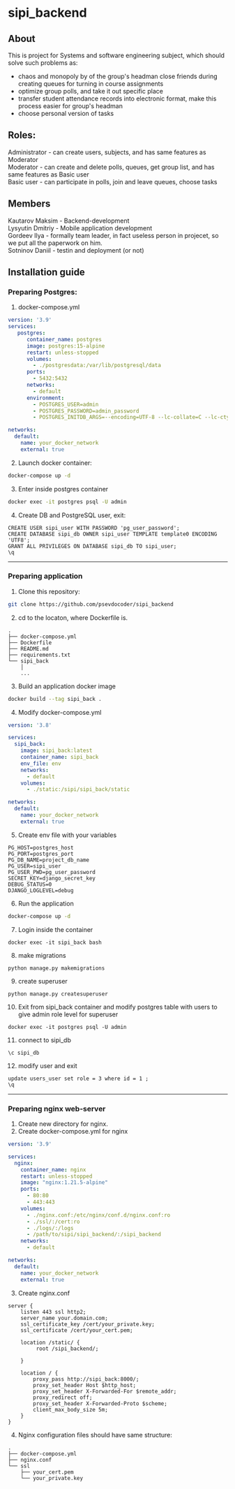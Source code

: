 # sipi_backend

## About
This is project for Systems and software engineering subject, which should solve such problems as:
- chaos and monopoly by of the group's headman close friends during creating queues for turning in course assignments
- optimize group polls, and take it out specific place
- transfer student attendance records into electronic format, make this process easier for group's headman
- choose personal version of tasks

## Roles:
Administrator - can create users, subjects, and has same features as Moderator \
Moderator - can create and delete polls, queues, get group list, and has same features as Basic user \
Basic user - can participate in polls, join and leave queues, choose tasks

## Members
Kautarov Maksim - Backend-development \
Lysyutin Dmitriy - Mobile application development \
Gordeev Ilya - formally team leader, in fact useless person in projecet, so we put all the paperwork on him.\
Sotninov Daniil - testin and deployment (or not)

## Installation guide
### Preparing Postgres:
1. docker-compose.yml
```yml
version: '3.9'
services:
   postgres:
      container_name: postgres
      image: postgres:15-alpine
      restart: unless-stopped
      volumes:
        - ./postgresdata:/var/lib/postgresql/data
      ports:
        - 5432:5432
      networks:
        - default
      environment:
        - POSTGRES_USER=admin
        - POSTGRES_PASSWORD=admin_password
        - POSTGRES_INITDB_ARGS=--encoding=UTF-8 --lc-collate=C --lc-ctype=C

networks:
  default:
    name: your_docker_network
    external: true
```
2. Launch docker container:
```bash
docker-compose up -d
```
3. Enter inside postgres container
```bash
docker exec -it postgres psql -U admin
```
4. Create DB and PostgreSQL user, exit:
```postgresql
CREATE USER sipi_user WITH PASSWORD 'pg_user_password';
CREATE DATABASE sipi_db OWNER sipi_user TEMPLATE template0 ENCODING 'UTF8';
GRANT ALL PRIVILEGES ON DATABASE sipi_db TO sipi_user;
\q
```
---
### Preparing application
1. Clone this repository:
```bash
git clone https://github.com/psevdocoder/sipi_backend
```

2. cd to the locaton, where Dockerfile is.
```
.
├── docker-compose.yml
├── Dockerfile
├── README.md
├── requirements.txt
└── sipi_back
    │   
    ...
```

3. Build an application docker image
```bash
docker build --tag sipi_back .
```

4. Modify docker-compose.yml
```yaml
version: '3.8'

services:
  sipi_back:
    image: sipi_back:latest
    container_name: sipi_back
    env_file: env
    networks:
      - default
    volumes:
      - ./static:/sipi/sipi_back/static

networks:
  default:
    name: your_docker_network
    external: true
```

5. Create env file with your variables
```env
PG_HOST=postgres_host
PG_PORT=postgres_port
PG_DB_NAME=project_db_name
PG_USER=sipi_user
PG_USER_PWD=pg_user_password
SECRET_KEY=django_secret_key
DEBUG_STATUS=0
DJANGO_LOGLEVEL=debug
```

6. Run the application
```bash
docker-compose up -d
```

7. Login inside the container
```
docker exec -it sipi_back bash
```

8. make migrations
```
python manage.py makemigrations
```

9. create superuser
```
python manage.py createsuperuser
```

10. Exit from sipi_back container and modify postgres table with users to give admin role level for superuser
```
docker exec -it postgres psql -U admin
```

11. connect to sipi_db
```postgresql
\c sipi_db
```

12. modify user and exit
```postgresql
update users_user set role = 3 where id = 1 ;
\q
```

---
### Preparing nginx web-server

1. Create new directory for nginx.
2. Create docker-compose.yml for nginx
```yml
version: '3.9'

services:
  nginx:
    container_name: nginx
    restart: unless-stopped
    image: "nginx:1.21.5-alpine"
    ports:
      - 80:80
      - 443:443
    volumes:
      - ./nginx.conf:/etc/nginx/conf.d/nginx.conf:ro
      - ./ssl/:/cert:ro
      - ./logs/:/logs
      - /path/to/sipi/sipi_backend/:/sipi_backend
    networks:
      - default

networks:
  default:
    name: your_docker_network
    external: true
```

3. Create nginx.conf
```nginx
server {
    listen 443 ssl http2;
    server_name your.domain.com;
    ssl_certificate_key /cert/your_private.key;
    ssl_certificate /cert/your_cert.pem;
    
    location /static/ {
         root /sipi_backend/;

    }

    location / {
        proxy_pass http://sipi_back:8000/;
        proxy_set_header Host $http_host;
        proxy_set_header X-Forwarded-For $remote_addr;
        proxy_redirect off;
        proxy_set_header X-Forwarded-Proto $scheme;
        client_max_body_size 5m;
    }
}
```

4. Nginx configuration files should have same structure:
```
.
├── docker-compose.yml
├── nginx.conf
└── ssl
    ├── your_cert.pem
    └── your_private.key
```
